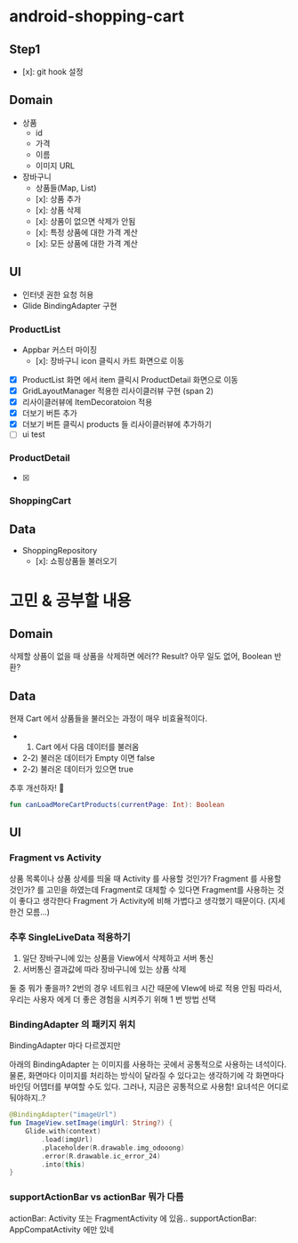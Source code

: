 # android-shopping-cart

## Step1
- [x]: git hook 설정

## Domain
- 상품 
  - id
  - 가격
  - 이름
  - 이미지 URL
- 장바구니
  - 상품들(Map, List)
  - [x]: 상품 추가
  - [x]: 상품 삭제
  - [x]: 상품이 없으면 삭제가 안됨
  - [x]: 특정 상품에 대한 가격 계산
  - [x]: 모든 상품에 대한 가격 계산

## UI

- 인터넷 권한 요청 허용
- Glide BindingAdapter 구현

### ProductList
- Appbar 커스터 마이징
  - [x]: 장바구니 icon 클릭시 카트 화면으로 이동
- [x] ProductList 화면 에서 item 클릭시 ProductDetail 화면으로 이동
- [x] GridLayoutManager 적용한 리사이클러뷰 구현 (span 2)
- [x] 리사이클러뷰에 ItemDecoratoion 적용
- [x] 더보기 버튼 추가
- [x] 더보기 버튼 클릭시 products 들 리사이클러뷰에 추가하기
- [ ] ui test

### ProductDetail
- [x] 

### ShoppingCart


## Data

- ShoppingRepository
  - [x]: 쇼핑상품들 불러오기

# 고민 & 공부할 내용

## Domain
삭제할 상품이 없을 때 상품을 삭제하면 에러?? Result? 아무 일도 없어, Boolean 반환?

## Data

현재 Cart 에서 상품들을 불러오는 과정이 매우 비효율적이다.

- 1) Cart 에서 다음 데이터를 불러옴
- 2-2) 불러온 데이터가 Empty 이면 false
- 2-2) 불러온 데이터가 있으면 true

추후 개선하자! 💪
```kotlin
fun canLoadMoreCartProducts(currentPage: Int): Boolean
```
## UI

### Fragment vs Activity

상품 목록이나 상품 상세를 띄울 때 Activity 를 사용할 것인가? Fragment 를 사용할 것인가? 를 고민을 하였는데
Fragment로 대체할 수 있다면 Fragment를 사용하는 것이 좋다고 생각한다
Fragment 가 Activity에 비해 가볍다고 생각했기 때문이다. (지세한건 모름...)

### 추후 SingleLiveData 적용하기

1) 일단 장바구니에 있는 상품을 View에서 삭제하고 서버 통신
2) 서버통신 결과값에 따라 장바구니에 있는 상품 삭제

둘 중 뭐가 좋을까?
2번의 경우 네트워크 시간 때문에 VIew에 바로 적용 안됨
따라서, 우리는 사용자 에게 더 좋은 경험을 시켜주기 위해 1 번 방법 선택 

### BindingAdapter 의 패키지 위치
BindingAdapter 마다 다르겠지만

아래의 BindingAdapter 는 이미지를 사용하는 곳에서 공통적으로 사용하는 녀석이다.
물론, 화면마다 이미지를 처리하는 방식이 달라질 수 있다고는 생각하기에 각 화면마다 바인딩 어뎁터를 부여할 수도 있다.
그러나, 지금은 공통적으로 사용함! 요녀석은 어디로 둬야하지..?

```kotlin
@BindingAdapter("imageUrl")
fun ImageView.setImage(imgUrl: String?) {
    Glide.with(context)
        .load(imgUrl)
        .placeholder(R.drawable.img_odooong)
        .error(R.drawable.ic_error_24)
        .into(this)
}
```

### supportActionBar vs actionBar 뭐가 다름

actionBar: Activity 또는 FragmentActivity 에 있음..
supportActionBar: AppCompatActivity 에만 있네
